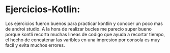 # Ejercicios-Kotlin:
Los ejercicios fueron buenos para practicar kontlin y conocer un poco mas de androi studio. A la hora de realizar bucles me parecio super bueno porque kontli recorta muchas lineas de codigo que ayuda a recortar tiempo, el hecho de concatenar las varibles en una impresion por consola es muy facil y evita muchos errores.

